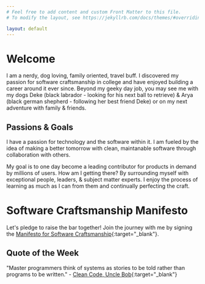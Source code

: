 ```yaml
---
# Feel free to add content and custom Front Matter to this file.
# To modify the layout, see https://jekyllrb.com/docs/themes/#overriding-theme-defaults

layout: default
---
```


# Welcome
I am a nerdy, dog loving, family oriented, travel buff. I discovered my passion for software craftsmanship in college and have enjoyed building a career around it ever since. Beyond my geeky day job, you may see me with my dogs Deke (black labrador - looking for his next ball to retrieve) & Arya (black german shepherd - following her best friend Deke) or on my next adventure with family & friends.

## Passions & Goals
I have a passion for technology and the software within it. I am fueled by the idea of making a better tomorrow with clean, maintanable software through collaboration with others.

My goal is to one day become a leading contributor for products in demand by millions of users. How am I getting there? By surrounding myself with exceptional people, leaders, & subject matter experts. I enjoy the process of learning as much as I can from them and continually perfecting the craft. 

# Software Craftsmanship Manifesto
Let's pledge to raise the bar together! Join the journey with me by signing the [Manifesto for Software Craftsmanship](https://manifesto.softwarecraftsmanship.org/){:target="_blank"}.

## Quote of the Week
"Master programmers think of systems as stories to be told rather than programs to be written." - [Clean Code, Uncle Bob](https://www.amazon.com/Clean-Code-Handbook-Software-Craftsmanship/dp/0132350882){:target="_blank"}

